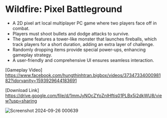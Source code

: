 # Wildfire: Pixel Battleground

- A 2D pixel art local multiplayer PC game where two players face off in combat.
- Players must shoot bullets and dodge attacks to survive.
- The game features a tower-like monster that launches fireballs, which track players for a short duration, adding an extra layer of challenge.
- Randomly dropping items provide special power-ups, enhancing gameplay strategy.
- A user-friendly and comprehensive UI ensures seamless interaction.

[Gameplay Video] https://www.facebook.com/hungthinhtran.bigbox/videos/3734733400098182?idorvanity=1593929644183691

[Download Link] https://drive.google.com/file/d/1mmJyNOcZYoZnIHftis01PLBx5i2dkWU8/view?usp=sharing

![Screenshot 2024-09-26 000639](https://github.com/user-attachments/assets/282f5439-6133-4f21-aaa1-4d8930295bdd)
